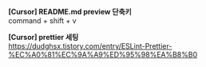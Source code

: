 **[Cursor] README.md preview 단축키**  
command + shift + v

**[Cursor] prettier 세팅**  
https://dudghsx.tistory.com/entry/ESLint-Prettier-%EC%A0%81%EC%9A%A9%ED%95%98%EA%B8%B0
